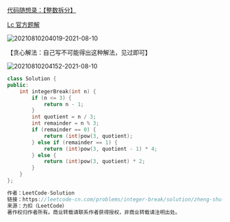 [代码随想录：【整数拆分】](https://github.com/youngyangyang04/leetcode-master/blob/master/problems/0343.%E6%95%B4%E6%95%B0%E6%8B%86%E5%88%86.md)

[Lc 官方题解](https://leetcode-cn.com/problems/integer-break/solution/zheng-shu-chai-fen-by-leetcode-solution/)

![20210810204019-2021-08-10](https://i.loli.net/2021/08/10/ZDpnhAebE1KyiHl.png)

【贪心解法：自己写不可能得出这种解法，见过即可】

![20210810204152-2021-08-10](https://i.loli.net/2021/08/10/wEFAPJDGMeNBa7Q.png)


``` cpp 
class Solution {
public:
    int integerBreak(int n) {
        if (n <= 3) {
            return n - 1;
        }
        int quotient = n / 3;
        int remainder = n % 3;
        if (remainder == 0) {
            return (int)pow(3, quotient);
        } else if (remainder == 1) {
            return (int)pow(3, quotient - 1) * 4;
        } else {
            return (int)pow(3, quotient) * 2;
        }
    }
};

作者：LeetCode-Solution
链接：https://leetcode-cn.com/problems/integer-break/solution/zheng-shu-chai-fen-by-leetcode-solution/
来源：力扣（LeetCode）
著作权归作者所有。商业转载请联系作者获得授权，非商业转载请注明出处。
```